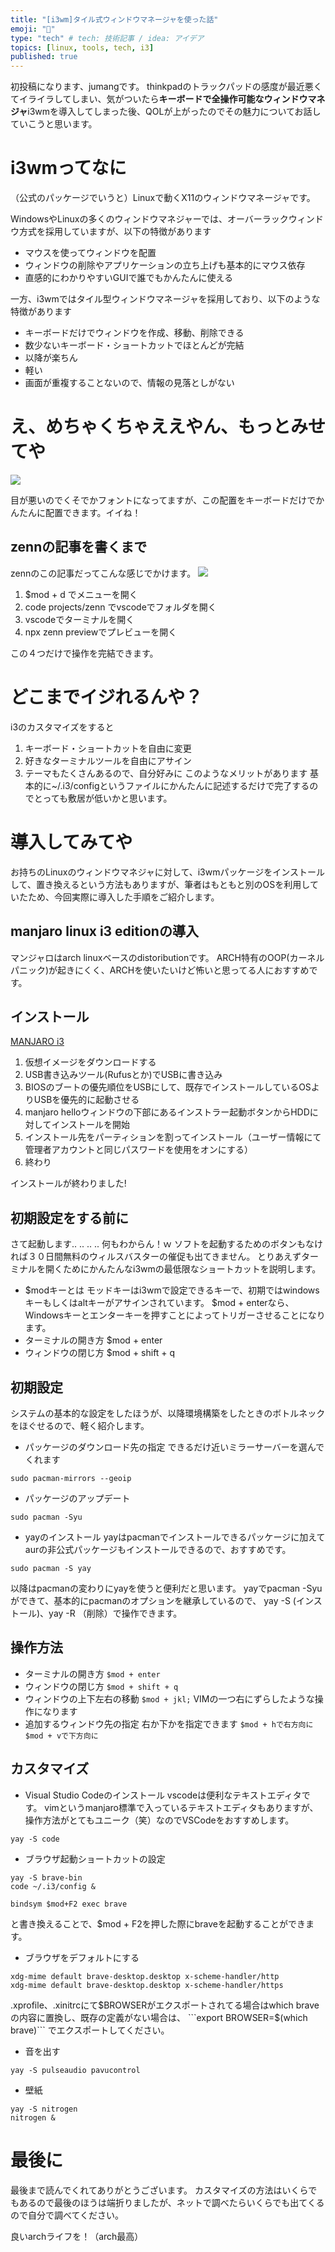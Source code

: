 ```yaml
---
title: "[i3wm]タイル式ウィンドウマネージャを使った話"
emoji: "🌈"
type: "tech" # tech: 技術記事 / idea: アイデア
topics: [linux, tools, tech, i3]
published: true
---
```


初投稿になります、jumangです。
thinkpadのトラックパッドの感度が最近悪くてイライラしてしまい、気がついたら**キーボードで全操作可能なウィンドウマネジャ**i3wmを導入してしまった後、QOLが上がったのでその魅力についてお話していこうと思います。

# i3wmってなに

（公式のパッケージでいうと）Linuxで動くX11のウィンドウマネージャです。

WindowsやLinuxの多くのウィンドウマネジャーでは、オーバーラックウィンドウ方式を採用していますが、以下の特徴があります
- マウスを使ってウィンドウを配置
- ウィンドウの削除やアプリケーションの立ち上げも基本的にマウス依存
- 直感的にわかりやすいGUIで誰でもかんたんに使える

一方、i3wmではタイル型ウィンドウマネージャを採用しており、以下のような特徴があります
- キーボードだけでウィンドウを作成、移動、削除できる
- 数少ないキーボード・ショートカットでほとんどが完結
- 以降が楽ちん
- 軽い
- 画面が重複することないので、情報の見落としがない

# え、めちゃくちゃええやん、もっとみせてや

![](https://storage.googleapis.com/zenn-user-upload/ur1dwflw9m8m42tg5vl5bkef5uzs)

目が悪いのでくそでかフォントになってますが、この配置をキーボードだけでかんたんに配置できます。イイね！

## zennの記事を書くまで
zennのこの記事だってこんな感じでかけます。
![](https://storage.googleapis.com/zenn-user-upload/ghb25xz1blsri3ma8sry6d05h4tk)

1. $mod + d でメニューを開く
2. code projects/zenn でvscodeでフォルダを開く
3. vscodeでターミナルを開く
4. npx zenn previewでプレビューを開く

この４つだけで操作を完結できます。

# どこまでイジれるんや？

i3のカスタマイズをすると
1. キーボード・ショートカットを自由に変更
2. 好きなターミナルツールを自由にアサイン
3. テーマもたくさんあるので、自分好みに
このようなメリットがあります
基本的に~/.i3/configというファイルにかんたんに記述するだけで完了するのでとっても敷居が低いかと思います。

# 導入してみてや

お持ちのLinuxのウィンドウマネジャに対して、i3wmパッケージをインストールして、置き換えるという方法もありますが、筆者はもともと別のOSを利用していたため、今回実際に導入した手順をご紹介します。

## manjaro linux i3 editionの導入

マンジャロはarch linuxベースのdistoributionです。
ARCH特有のOOP(カーネルパニック)が起きにくく、ARCHを使いたいけど怖いと思ってる人におすすめです。

## インストール

[MANJARO i3](https://www.manjaro.org/downloads/community/i3/)

1. 仮想イメージをダウンロードする
2. USB書き込みツール(Rufusとか)でUSBに書き込み
3. BIOSのブートの優先順位をUSBにして、既存でインストールしているOSよりUSBを優先的に起動させる
4. manjaro helloウィンドウの下部にあるインストラー起動ボタンからHDDに対してインストールを開始
5. インストール先をパーティションを割ってインストール（ユーザー情報にて管理者アカウントと同じパスワードを使用をオンにする）
6. 終わり

インストールが終わりました!

## 初期設定をする前に

さて起動します..
..
..
..
何もわからん！ｗ
ソフトを起動するためのボタンもなければ３０日間無料のウィルスバスターの催促も出てきません。
とりあえずターミナルを開くためにかんたんなi3wmの最低限なショートカットを説明します。

- $modキーとは
モッドキーはi3wmで設定できるキーで、初期ではwindowsキーもしくはaltキーがアサインされています。
$mod + enterなら、Windowsキーとエンターキーを押すことによってトリガーさせることになります。
- ターミナルの開き方
$mod + enter
- ウィンドウの閉じ方
$mod + shift + q

## 初期設定

システムの基本的な設定をしたほうが、以降環境構築をしたときのボトルネックをほぐせるので、軽く紹介します。

- パッケージのダウンロード先の指定
できるだけ近いミラーサーバーを選んでくれます

```
sudo pacman-mirrors --geoip
```

- パッケージのアップデート

```
sudo pacman -Syu
```

- yayのインストール
yayはpacmanでインストールできるパッケージに加えてaurの非公式パッケージもインストールできるので、おすすめです。

``` 
sudo pacman -S yay
```

以降はpacmanの変わりにyayを使うと便利だと思います。
yayでpacman -Syuができて、基本的にpacmanのオプションを継承しているので、
yay -S <package>(インストール)、yay -R <package>（削除）で操作できます。

## 操作方法

- ターミナルの開き方
```$mod + enter```
- ウィンドウの閉じ方
```$mod + shift + q```
- ウィンドウの上下左右の移動
```$mod + jkl;```
VIMの一つ右にずらしたような操作になります
- 追加するウィンドウ先の指定
右か下かを指定できます
```$mod + hで右方向に```
```$mod + vで下方向に```

## カスタマイズ

- Visual Studio Codeのインストール
vscodeは便利なテキストエディタです。
vimというmanjaro標準で入っているテキストエディタもありますが、操作方法がとてもユニーク（笑）なのでVSCodeをおすすめします。
```
yay -S code
```
- ブラウザ起動ショートカットの設定
```
yay -S brave-bin
code ~/.i3/config &
```

```bindsym $mod+F2 exec brave```

と書き換えることで、$mod + F2を押した際にbraveを起動することができます。

- ブラウザをデフォルトにする

```
xdg-mime default brave-desktop.desktop x-scheme-handler/http
xdg-mime default brave-desktop.desktop x-scheme-handler/https
```

.xprofile、.xinitrcにて$BROWSERがエクスポートされてる場合はwhich braveの内容に置換し、既存の定義がない場合は、
```export BROWSER=$(which brave)```
でエクスポートしてください。

- 音を出す
```
yay -S pulseaudio pavucontrol
```

- 壁紙
```
yay -S nitrogen
nitrogen &
```

# 最後に

最後まで読んでくれてありがとうございます。
カスタマイズの方法はいくらでもあるので最後のほうは端折りましたが、ネットで調べたらいくらでも出てくるので自分で調べてください。

良いarchライフを！（arch最高）